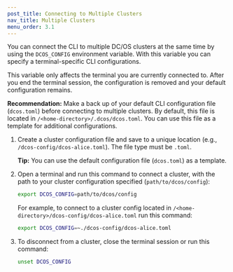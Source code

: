 ```yaml
---
post_title: Connecting to Multiple Clusters
nav_title: Multiple Clusters  
menu_order: 3.1
---
```


You can connect the CLI to multiple DC/OS clusters at the same time by using the `DCOS_CONFIG` environment variable. With this variable you can specify a terminal-specific CLI configurations. 

This variable only affects the terminal you are currently connected to. After you end the terminal session, the configuration is removed and your default configuration remains.

**Recommendation:** Make a back up of your default CLI configuration file (`dcos.toml`) before connecting to multiple clusters. By default, this file is located in `/<home-directory>/.dcos/dcos.toml`. You can use this file as a template for additional configurations.

1.  Create a cluster configuration file and save to a unique location (e.g., `/dcos-config/dcos-alice.toml`). The file type must be `.toml`.

    **Tip:** You can use the default configuration file (`dcos.toml`) as a template.

1.  Open a terminal and run this command to connect a cluster, with the path to your cluster configuration specified (`path/to/dcos/config`):

    ```bash
    export DCOS_CONFIG=path/to/dcos/config
    ```
    
    For example, to connect to a cluster config located in `/<home-directory>/dcos-config/dcos-alice.toml` run this command:
    
    ```bash
    export DCOS_CONFIG=~./dcos-config/dcos-alice.toml
    ```

1.  To disconnect from a cluster, close the terminal session or run this command:

    ```bash
    unset DCOS_CONFIG
    ```
    
   